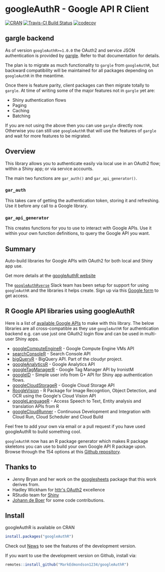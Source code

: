 # googleAuthR - Google API R Client

[![CRAN](http://www.r-pkg.org/badges/version/googleAuthR)](https://cran.r-project.org/package=googleAuthR)
[![Travis-CI Build Status](https://travis-ci.org/MarkEdmondson1234/googleAuthR.svg?branch=master)](https://travis-ci.org/MarkEdmondson1234/googleAuthR)
[![codecov](https://codecov.io/gh/MarkEdmondson1234/googleAuthR/branch/master/graph/badge.svg)](https://codecov.io/gh/MarkEdmondson1234/googleAuthR)

## gargle backend

As of version `googleAuthR>=1.0.0` the OAuth2 and service JSON authentication is provided by [gargle](https://gargle.r-lib.org/index.html).  Refer to that documentation for details.

The plan is to migrate as much functionality to `gargle` from `googleAuthR`, but backward compatibility will be maintained for all packages depending on `googleAuthR` in the meantime. 

Once there is feature parity, client packages can then migrate totally to `gargle`.  At time of writing some of the major features not in `gargle` yet are:

* Shiny authentication flows
* Paging
* Caching
* Batching

If you are not using the above then you can use `gargle` directly now.  Otherwise you can still use `googleAuthR` that will use the features of `gargle` and wait for more features to be migrated.

## Overview

This library allows you to authenticate easily via local use in an OAuth2 flow; within a Shiny app; or via service accounts. 

The main two functions are `gar_auth()` and `gar_api_generator()`.

### `gar_auth`

This takes care of getting the authentication token, storing it and refreshing. 
Use it before any call to a Google library.

### `gar_api_generator`

This creates functions for you to use to interact with Google APIs.
Use it within your own function definitions, to query the Google API you want.

## Summary

Auto-build libraries for Google APIs with OAuth2 for both local and Shiny app use.

Get more details at the [googleAuthR website](https://code.markedmondson.me/googleAuthR/)

The [`googleAuthRverse`](https://googleauthrverse.slack.com) Slack team has been setup for support for using `googleAuthR` and the libraries it helps create.  Sign up via this [Google form](https://goo.gl/forms/d541yrJoDFMrrSJp1) to get access. 

## R Google API libraries using googleAuthR

Here is a list of [available Google APIs](https://developers.google.com/apis-explorer/#p/) to make with this library.
The below libraries are all cross-compatible as they use `googleAuthR` for authentication backend e.g. can use just one OAuth2 login flow and can be used in multi-user Shiny apps. 

* [googleComputeEngineR](https://cloudyr.github.io/googleComputeEngineR/) - Google Compute Engine VMs API
* [searchConsoleR](https://code.markedmondson.me/searchConsoleR/) - Search Console API
* [bigQueryR](https://code.markedmondson.me/bigQueryR/) - BigQuery API. Part of the cloudyr project.
* [googleAnalyticsR](https://code.markedmondson.me/googleAnalyticsR/) - Google Analytics API
* [googleTagManagerR](https://github.com/IronistM/googleTagManageR) - Google Tag Manager API by IronistM
* [googleID](https://github.com/MarkEdmondson1234/googleID) - Simple user info from G+ API for Shiny app authentication flows.
* [googleCloudStorageR](https://code.markedmondson.me/googleCloudStorageR/) - Google Cloud Storage API
* [RoogleVision](https://github.com/cloudyr/googleCloudVisionR) - R Package for Image Recogntion, Object Detection, and OCR using the Google's Cloud Vision API
* [googleLanguageR](https://github.com/ropensci/googleLanguageR) - Access Speech to Text, Entity analysis and translation APIs from R
* [googleCloudRunner](https://code.markedmondson.me/googleCloudRunner/) - Continuous Development and Integration with Cloud Run, Cloud Scheduler and Cloud Build

Feel free to add your own via email or a pull request if you have used googleAuthR to build something cool. 

`googleAuthR` now has an R package generator which makes R package skeletons you can use to build your own Google API R package upon.  Browse through the 154 options at this [Github repository](https://github.com/MarkEdmondson1234/autoGoogleAPI).

## Thanks to

* Jenny Bryan and her work on the [googlesheets](https://github.com/jennybc/googlesheets) package that this work derives from.
* Hadley Wickham for [httr's OAuth2](https://github.com/r-lib/httr) excellence
* RStudio team for [Shiny](https://shiny.rstudio.com/)
* [Johann de Boer](https://github.com/jdeboer) for some code contributions.

## Install

googleAuthR is available on CRAN

```r
install.packages("googleAuthR")
```

Check out [News](NEWS.md) to see the features of the development version.

If you want to use the development version on Github, install via:

```r
remotes::install_github("MarkEdmondson1234/googleAuthR")
```

